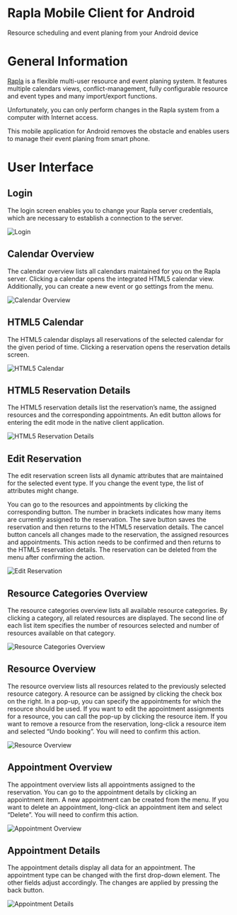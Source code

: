 Rapla Mobile Client for Android
===============================

Resource scheduling and event planing from your Android device

General Information
===================

[Rapla](https://code.google.com/p/rapla/) is a flexible multi-user resource and event planing system. It features multiple calendars views, conflict-management, fully configurable resource and event types and many import/export functions.

Unfortunately, you can only perform changes in the Rapla system from a computer with Internet access.

This mobile application for Android removes the obstacle and enables users to manage their event planing from smart phone.


User Interface
==============

Login
-----

The login screen enables you to change your Rapla server credentials, which are necessary to establish a connection to the server.

![Login](https://dl.dropboxusercontent.com/u/3672489/Rapla/login.png)

Calendar Overview
-----------------

The calendar overview lists all calendars maintained for you on the Rapla server. Clicking a calendar opens the integrated HTML5
calendar view. Additionally, you can create a new event or go settings from the menu.

![Calendar Overview](https://dl.dropboxusercontent.com/u/3672489/Rapla/calcoverwie.png)

HTML5 Calendar
--------------

The HTML5 calendar displays all reservations of the selected calendar for the given period of time. Clicking a reservation opens the
reservation details screen.

![HTML5 Calendar](https://dl.dropboxusercontent.com/u/3672489/Rapla/htmlcalc.png)

HTML5 Reservation Details
-------------------------

The HTML5 reservation details list the reservation’s name, the assigned resources and the corresponding appointments.
An edit button allows for entering the edit mode in the native client application.

![HTML5 Reservation Details](https://dl.dropboxusercontent.com/u/3672489/Rapla/htmlreservation.png)

Edit Reservation
----------------

The edit reservation screen lists all dynamic attributes that are maintained for the selected event type. If you change the event type,
the list of attributes might change.

You can go to the resources and appointments by clicking the corresponding button. The number in brackets indicates how many
items are currently assigned to the reservation. The save button saves the reservation and then returns to the HTML5
reservation details. The cancel button cancels all changes made to the reservation, the assigned resources and appointments. This action needs to be confirmed and then returns to the HTML5 reservation details. The reservation can be deleted from the menu after confirming the action.

![Edit Reservation](https://dl.dropboxusercontent.com/u/3672489/Rapla/editreservation.png)

Resource Categories Overview
----------------------------

The resource categories overview lists all available resource categories. By clicking a category, all related resources are displayed.
The second line of each list item specifies the number of resources selected and number of resources available on that category.

![Resource Categories Overview](https://dl.dropboxusercontent.com/u/3672489/Rapla/resourcecatagories.png)

Resource Overview
-----------------

The resource overview lists all resources related to the previously selected resource category. A resource can be assigned by clicking the check box on the right. In a pop-up, you can specify the appointments for which the resource should be used. If you want to edit the
appointment assignments for a resource, you can call the pop-up by clicking the resource item. If you want to remove a resource from the
reservation, long-click a resource item and selected “Undo booking”. You will need to confirm this action.

![Resource Overview](https://dl.dropboxusercontent.com/u/3672489/Rapla/resoruceoverwie.png)

Appointment Overview
--------------------

The appointment overview lists all appointments assigned to the reservation. You can go to the appointment details by clicking an
appointment item. A new appointment can be created from the menu. If you want to delete an appointment, long-click an
appointment item and select “Delete”. You will need to confirm this action.

![Appointment Overview](https://dl.dropboxusercontent.com/u/3672489/Rapla/appointmentoverview.png)

Appointment Details
-------------------

The appointment details display all data for an appointment. The appointment type can be changed with the first drop-down element.
The other fields adjust accordingly. The changes are applied by pressing the back button.

![Appointment Details](https://dl.dropboxusercontent.com/u/3672489/Rapla/appointmentdetails.png)
